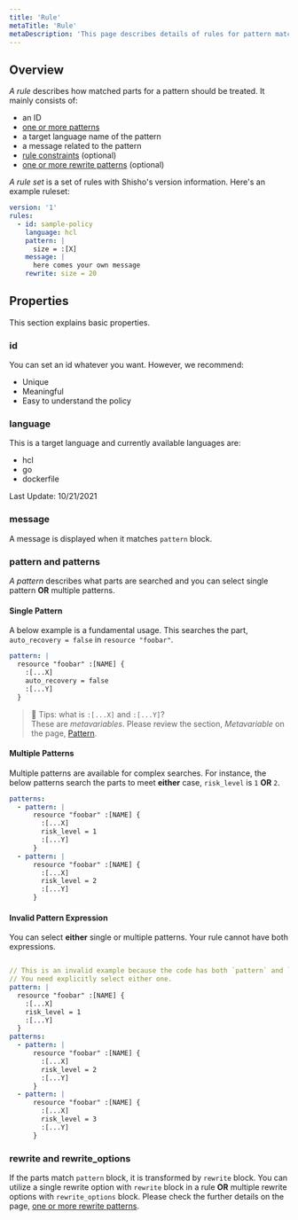 ```yaml
---
title: 'Rule'
metaTitle: 'Rule'
metaDescription: 'This page describes details of rules for pattern matching.'
---
```


## Overview

_A rule_ describes how matched parts for a pattern should be treated. It mainly consists of:

- an ID
- [one or more patterns](/learn-shisho/01-pattern)
- a target language name of the pattern
- a message related to the pattern
- [rule constraints](/learn-shisho/03-constraint) (optional)
- [one or more rewrite patterns](/learn-shisho/04-rewrite-pattern) (optional)

_A rule set_ is a set of rules with Shisho's version information. Here's an example ruleset:

```yaml
version: '1'
rules:
  - id: sample-policy
    language: hcl
    pattern: |
      size = :[X]
    message: |
      here comes your own message
    rewrite: size = 20
```

## Properties

This section explains basic properties. 

### id

You can set an id whatever you want. However, we recommend:
- Unique
- Meaningful
- Easy to understand the policy

### language

This is a target language and currently available languages are:
- hcl
- go
- dockerfile

Last Update: 10/21/2021

### message

A message is displayed when it matches `pattern` block.

### pattern and patterns

_A pattern_ describes what parts are searched and you can select single pattern **OR** multiple patterns.

#### Single Pattern

A below example is a fundamental usage. This searches the part, `auto_recovery = false` in `resource "foobar"`. 

```yaml
pattern: |
  resource "foobar" :[NAME] {
    :[...X]
    auto_recovery = false
    :[...Y]
  }
```

> 📝 Tips: what is `:[...X]` and `:[...Y]`?  
> These are _metavariables_. Please review the section, _Metavariable_ on the page, [Pattern](/learn-shisho/01-pattern). 

#### Multiple Patterns

Multiple patterns are available for complex searches. For instance, the below patterns search the parts to meet **either** case, `risk_level` is `1` **OR** `2`. 

```yaml
patterns:
  - pattern: |
      resource "foobar" :[NAME] {
        :[...X]
        risk_level = 1
        :[...Y]
      }
  - pattern: |
      resource "foobar" :[NAME] {
        :[...X]
        risk_level = 2
        :[...Y]
      }
```

#### Invalid Pattern Expression

You can select **either** single or multiple patterns. Your rule cannot have both expressions.

```yaml

// This is an invalid example because the code has both `pattern` and `patterns`.
// You need explicitly select either one. 
pattern: | 
  resource "foobar" :[NAME] {
    :[...X]
    risk_level = 1
    :[...Y]
  }
patterns:
  - pattern: | 
      resource "foobar" :[NAME] {
        :[...X]
        risk_level = 2
        :[...Y]
      }
  - pattern: |
      resource "foobar" :[NAME] {
        :[...X]
        risk_level = 3
        :[...Y]
      }
```

### rewrite and rewrite_options

If the parts match `pattern` block, it is transformed by `rewrite` block. You can utilize a single rewrite option with `rewrite` block in a rule **OR** multiple rewrite options with `rewrite_options` block. Please check the further details on the page, [one or more rewrite patterns](/learn-shisho/04-rewrite-option). 
